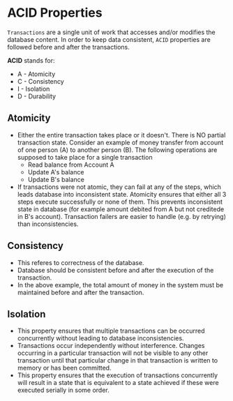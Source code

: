 # ACID Properties

`Transactions` are a single unit of work that accesses and/or modifies the database content. In order to keep data consistent, `ACID` properties are followed before and after the transactions.

**ACID** stands for:

- A - Atomicity
- C - Consistency
- I - Isolation
- D - Durability

## Atomicity

- Either the entire transaction takes place or it doesn't. There is NO partial transaction state. Consider an example of money transfer from account of one person (A) to another person (B). The following operations are supposed to take place for a single transaction
  - Read balance from Account A
  - Update A's balance
  - Update B's balance
- If transactions were not atomic, they can fail at any of the steps, which leads database into inconsistent state. Atomicity ensures that either all 3 steps execute successfully or none of them. This prevents inconsistent state in database (for example amount debited from A but not creditede in B's account). Transaction failers are easier to handle (e.g. by retrying) than inconsistencies.

## Consistency

- This referes to correctness of the database.
- Database should be consistent before and after the execution of the transaction.
- In the above example, the total amount of money in the system must be maintained before and after the transaction.


## Isolation

- This property ensures that multiple transactions can be occurred concurrently without leading to database inconsistencies.
- Transactions occur independently without interference. Changes occurring in a particular transaction will not be visible to any other transaction until that particular change in that transaction is written to memory or has been committed.
- This property ensures that the execution of transactions concurrently will result in a state that is equivalent to a state achieved if these were executed serially in some order. 
